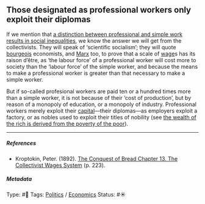 ## Those designated as professional workers only exploit their diplomas

If we mention that [a distinction between professional and simple work results in social inequalities](A%20distinction%20between%20professional%20and%20simple%20work%20results%20in%20social%20inequalities.md), we know the answer we will get from the collectivists. They will speak of ‘scientific socialism’; they will quote [bourgeois](Bourgeoisie.md) economists, and [Marx]() too, to prove that a scale of [wage]()s has its raison d’être, as ‘the labour force’ of a professional worker will cost more to society than the ‘labour force’ of the simple worker, and because the means to make a professional worker is greater than that necessary to make a simple worker. 

But if so-called profesional workers are paid ten or a hundred times more than a simple worker, it is not because of their ‘cost of production’, but by reason of a monopoly of education, or a monopoly of industry. Professional workers merely exploit their [capital](Capital.md)—their diplomas—as employers exploit a factory, or as nobles used to exploit their titles of nobility (see [the wealth of the rich is derived from the poverty of the poor](The%20wealth%20of%20the%20rich%20is%20derived%20from%20the%20poverty%20of%20the%20poor.md)).

---

##### References

* Kroptokin, Peter. (1892). [The Conquest of Bread Chapter 13. The Collectivist Wages System](The%20Conquest%20of%20Bread%20Chapter%2013.%20The%20Collectivist%20Wages%20System.md) (p. 223).

##### Metadata

Type: #🔴 
Tags: [Politics](Politics.md) / [Economics]()
Status: #☀️ 
